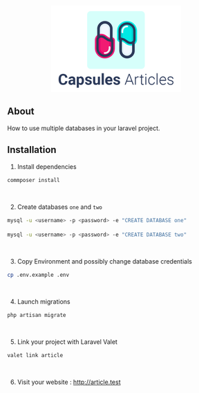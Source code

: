 

<p align="center"><img src="../capsules-articles-image.png" width="300px" height="200px" /></p>


## About

How to use multiple databases in your laravel project.


## Installation

1. Install dependencies

```bash
commposer install
```

<br>

2. Create databases `one` and `two`
```bash
mysql -u <username> -p <password> -e "CREATE DATABASE one"

mysql -u <username> -p <password> -e "CREATE DATABASE two"
```

<br>

3. Copy Environment and possibly change database credentials
```bash
cp .env.example .env
```

<br>

4. Launch migrations

```bash
php artisan migrate
```

<br>

5. Link your project with Laravel Valet

```bash
valet link article
```

<br>

6. Visit your website : http://article.test
